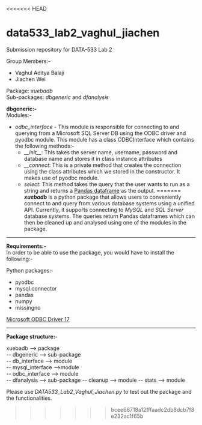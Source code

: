 <<<<<<< HEAD
# data533_lab2_vaghul_jiachen
Submission repository for DATA-533 Lab 2

Group Members:-
* Vaghul Aditya Balaji
* Jiachen Wei

Package: *xuebadb*  
Sub-packages: *dbgeneric* and *dfanalysis*  

**dbgeneric:-**  
Modules:-  
* *odbc_interface* - This module is responsible for connecting to and querying from a Microsoft SQL Server DB using the ODBC driver and pyodbc module. This module has a class ODBCInterface which contains the following methods:-
  * *\_\_init\_\_*: This takes the server name, username, password and database name and stores it in class instance attributes
  * *\_\_connect*: This is a private method that creates the connection using the class attributes which we stored in the constructor. It makes use of pyodbc module.
  * *select*: This method takes the query that the user wants to run as a string and returns a [Pandas dataframe](https://pandas.pydata.org/pandas-docs/version/0.21/generated/pandas.DataFrame.html) as the output.
=======
***xuebadb*** is a python package that allows users to conveniently connect to and query from various database systems using a unified API. Currently, it supports connecting to *MySQL* and *SQL Server* database systems. The queries return Pandas dataframes which can then be cleaned up and analysed using one of the modules in the package.

---

**Requirements:-**  
In order to be able to use the package, you would have to install the following:-

Python packages:-
* pyodbc
* mysql.connector
* pandas
* numpy
* missingno

[ Microsoft ODBC Driver 17 ](https://docs.microsoft.com/en-us/sql/connect/python/python-driver-for-sql-server?view=sql-server-2017)

---

**Package structure:-**

xuebadb --> package  
 -- dbgeneric --> sub-package  
    -- db_interface --> module   
    -- mysql_interface -->module  
    -- odbc_interface --> module  
 -- dfanalysis --> sub-package
     -- cleanup --> module
     -- stats --> module
     
Please use *DATA533_Lab2_Vaghul_Jiachen.py* to test out the package and the functionalities.
>>>>>>> bcee66718a12fffaadc2db8dcb7f8e232ac1f65b
